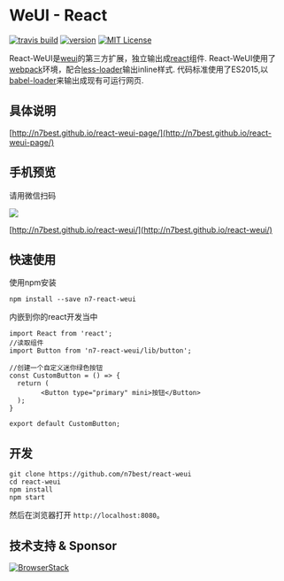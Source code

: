 # WeUI - React
[![travis build](https://img.shields.io/travis/n7best/react-weui.svg?style=flat-square)](https://travis-ci.org/n7best/react-weui)
[![version](https://img.shields.io/npm/v/n7-react-weui.svg?style=flat-square)](https://www.npmjs.com/package/n7-react-weui)
[![MIT License](https://img.shields.io/npm/l/react-weui.svg?style=flat-square)](http://opensource.org/licenses/MIT)

React-WeUI是[weui](https://github.com/weui/weui)的第三方扩展，独立输出成[react](http://facebook.github.io/react/)组件. React-WeUI使用了[webpack](http://webpack.github.io/)环境，配合[less-loader](https://github.com/webpack/less-loader)输出inline样式. 代码标准使用了ES2015,以[babel-loader](https://github.com/babel/babel-loader)来输出成现有可运行网页.

## 具体说明
[http://n7best.github.io/react-weui-page/](http://n7best.github.io/react-weui-page/)

## 手机预览

请用微信扫码

![](./dist/images/qrcode.png)

[http://n7best.github.io/react-weui/](http://n7best.github.io/react-weui/)

## 快速使用

使用npm安装
```
npm install --save n7-react-weui
```
内嵌到你的react开发当中
```
import React from 'react';
//读取组件
import Button from 'n7-react-weui/lib/button';

//创建一个自定义迷你绿色按钮
const CustomButton = () => {
  return (
        <Button type="primary" mini>按钮</Button>
  );
}

export default CustomButton;
```

## 开发

```
git clone https://github.com/n7best/react-weui
cd react-weui
npm install
npm start
```
然后在浏览器打开 `http://localhost:8080`。

## 技术支持 & Sponsor
[![BrowserStack](https://jquery.org/resources/members/browserstack.png)](https://www.browserstack.com/)

